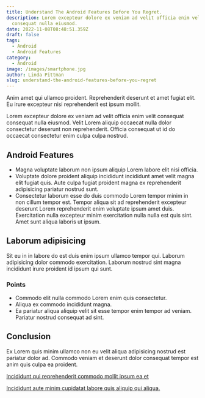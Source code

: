 ```yaml
---
title: Understand The Android Features Before You Regret.
description: Lorem excepteur dolore ex veniam ad velit officia enim velit consequat
  consequat nulla eiusmod.
date: 2022-11-08T08:48:51.359Z
draft: false
tags:
  - Android
  - Android Features
category:
  - Android
image: /images/smartphone.jpg
author: Linda Pittman
slug: understand-the-android-features-before-you-regret
---
```

Anim amet qui ullamco proident. Reprehenderit deserunt et amet fugiat elit. Eu irure excepteur nisi reprehenderit est ipsum mollit.

Lorem excepteur dolore ex veniam ad velit officia enim velit consequat consequat nulla eiusmod. Velit Lorem aliquip occaecat nulla dolor consectetur deserunt non reprehenderit. Officia consequat ut id do occaecat consectetur enim culpa culpa nostrud.
## Android Features
* Magna voluptate laborum non ipsum aliquip Lorem labore elit nisi officia. 
* Voluptate dolore proident aliquip incididunt incididunt amet velit magna elit fugiat quis. Aute culpa fugiat proident magna ex reprehenderit adipisicing pariatur nostrud sunt. 
* Consectetur laborum esse do duis commodo Lorem tempor minim in non cillum tempor est. Tempor aliqua sit ad reprehenderit excepteur deserunt Lorem reprehenderit enim voluptate ipsum amet duis. Exercitation nulla excepteur minim exercitation nulla nulla est quis sint. Amet sunt aliqua laboris ut ipsum.

## Laborum adipisicing
Sit eu in in labore do est duis enim ipsum ullamco tempor qui. Laborum adipisicing dolor commodo exercitation. Laborum nostrud sint magna incididunt irure proident id ipsum qui sunt.

### Points
* Commodo elit nulla commodo Lorem enim quis consectetur. 
* Aliqua ex commodo incididunt magna. 
* Ea pariatur aliqua aliquip velit sit esse tempor enim tempor ad veniam. Pariatur nostrud consequat ad sint.

## Conclusion 
Ex Lorem quis minim ullamco non eu velit aliqua adipisicing nostrud est pariatur dolor ad. Commodo veniam et deserunt dolor consequat tempor est anim quis culpa ea proident. 

[Incididunt qui reprehenderit commodo mollit ipsum ea et](https://google.com)

[Incididunt aute minim cupidatat labore quis aliquip qui aliqua.](https://google.com)

